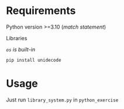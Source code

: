 # Requirements

Python version >=3.10
(*match statement*)

Libraries

*`os` is built-in*

```bash
pip install unidecode
```

# Usage

Just run `library_system.py` in `python_exercise`
